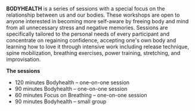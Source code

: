 **BODYHEALTH** is a series of sessions with a special focus on the relationship between us and
our bodies. These workshops are open to anyone interested in becoming more self-aware
by freeing body and mind from all unnecessary stress and negative memories. Sessions
are specifically tailored to the personal needs of every participant and concentrate on
regaining confidence, accepting one's own body and learning how to love it through intensive
work including release technique, spine mobilization, breathing exercises, power training,
stretching, and improvisation.

**The sessions**

- 120 minutes Bodyhealth – one-on-one session
- 90 minutes Bodyhealth – one-on-one session
- 60 minutes Focus on Breathing – one-on-one session
- 90 minutes Bodyhealth – small group



